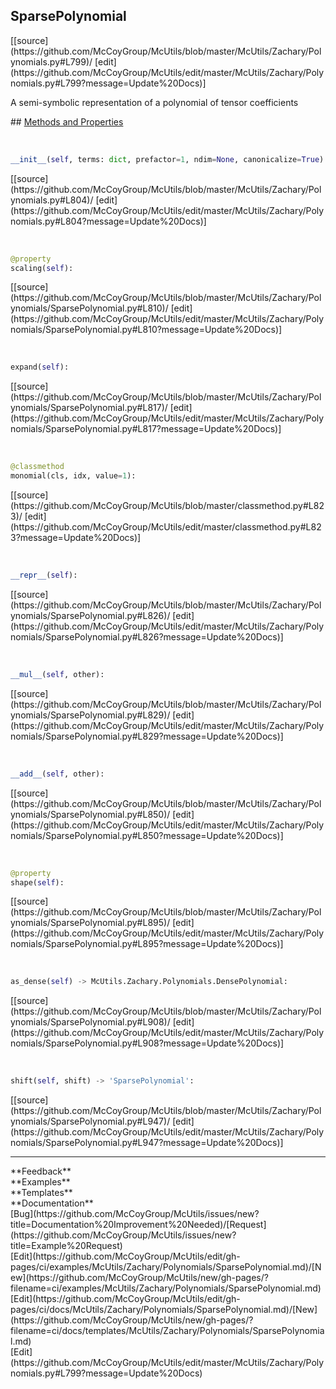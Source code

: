 ## <a id="McUtils.Zachary.Polynomials.SparsePolynomial">SparsePolynomial</a> 

<div class="docs-source-link" markdown="1">
[[source](https://github.com/McCoyGroup/McUtils/blob/master/McUtils/Zachary/Polynomials.py#L799)/
[edit](https://github.com/McCoyGroup/McUtils/edit/master/McUtils/Zachary/Polynomials.py#L799?message=Update%20Docs)]
</div>

A semi-symbolic representation of a polynomial of tensor
coefficients







<div class="collapsible-section">
 <div class="collapsible-section collapsible-section-header" markdown="1">
## <a class="collapse-link" data-toggle="collapse" href="#methods" markdown="1"> Methods and Properties</a> <a class="float-right" data-toggle="collapse" href="#methods"><i class="fa fa-chevron-down"></i></a>
 </div>
 <div class="collapsible-section collapsible-section-body collapse show" id="methods" markdown="1">
 
<a id="McUtils.Zachary.Polynomials.SparsePolynomial.__init__" class="docs-object-method">&nbsp;</a> 
```python
__init__(self, terms: dict, prefactor=1, ndim=None, canonicalize=True): 
```
<div class="docs-source-link" markdown="1">
[[source](https://github.com/McCoyGroup/McUtils/blob/master/McUtils/Zachary/Polynomials.py#L804)/
[edit](https://github.com/McCoyGroup/McUtils/edit/master/McUtils/Zachary/Polynomials.py#L804?message=Update%20Docs)]
</div>


<a id="McUtils.Zachary.Polynomials.SparsePolynomial.scaling" class="docs-object-method">&nbsp;</a> 
```python
@property
scaling(self): 
```
<div class="docs-source-link" markdown="1">
[[source](https://github.com/McCoyGroup/McUtils/blob/master/McUtils/Zachary/Polynomials/SparsePolynomial.py#L810)/
[edit](https://github.com/McCoyGroup/McUtils/edit/master/McUtils/Zachary/Polynomials/SparsePolynomial.py#L810?message=Update%20Docs)]
</div>


<a id="McUtils.Zachary.Polynomials.SparsePolynomial.expand" class="docs-object-method">&nbsp;</a> 
```python
expand(self): 
```
<div class="docs-source-link" markdown="1">
[[source](https://github.com/McCoyGroup/McUtils/blob/master/McUtils/Zachary/Polynomials/SparsePolynomial.py#L817)/
[edit](https://github.com/McCoyGroup/McUtils/edit/master/McUtils/Zachary/Polynomials/SparsePolynomial.py#L817?message=Update%20Docs)]
</div>


<a id="McUtils.Zachary.Polynomials.SparsePolynomial.monomial" class="docs-object-method">&nbsp;</a> 
```python
@classmethod
monomial(cls, idx, value=1): 
```
<div class="docs-source-link" markdown="1">
[[source](https://github.com/McCoyGroup/McUtils/blob/master/classmethod.py#L823)/
[edit](https://github.com/McCoyGroup/McUtils/edit/master/classmethod.py#L823?message=Update%20Docs)]
</div>


<a id="McUtils.Zachary.Polynomials.SparsePolynomial.__repr__" class="docs-object-method">&nbsp;</a> 
```python
__repr__(self): 
```
<div class="docs-source-link" markdown="1">
[[source](https://github.com/McCoyGroup/McUtils/blob/master/McUtils/Zachary/Polynomials/SparsePolynomial.py#L826)/
[edit](https://github.com/McCoyGroup/McUtils/edit/master/McUtils/Zachary/Polynomials/SparsePolynomial.py#L826?message=Update%20Docs)]
</div>


<a id="McUtils.Zachary.Polynomials.SparsePolynomial.__mul__" class="docs-object-method">&nbsp;</a> 
```python
__mul__(self, other): 
```
<div class="docs-source-link" markdown="1">
[[source](https://github.com/McCoyGroup/McUtils/blob/master/McUtils/Zachary/Polynomials/SparsePolynomial.py#L829)/
[edit](https://github.com/McCoyGroup/McUtils/edit/master/McUtils/Zachary/Polynomials/SparsePolynomial.py#L829?message=Update%20Docs)]
</div>


<a id="McUtils.Zachary.Polynomials.SparsePolynomial.__add__" class="docs-object-method">&nbsp;</a> 
```python
__add__(self, other): 
```
<div class="docs-source-link" markdown="1">
[[source](https://github.com/McCoyGroup/McUtils/blob/master/McUtils/Zachary/Polynomials/SparsePolynomial.py#L850)/
[edit](https://github.com/McCoyGroup/McUtils/edit/master/McUtils/Zachary/Polynomials/SparsePolynomial.py#L850?message=Update%20Docs)]
</div>


<a id="McUtils.Zachary.Polynomials.SparsePolynomial.shape" class="docs-object-method">&nbsp;</a> 
```python
@property
shape(self): 
```
<div class="docs-source-link" markdown="1">
[[source](https://github.com/McCoyGroup/McUtils/blob/master/McUtils/Zachary/Polynomials/SparsePolynomial.py#L895)/
[edit](https://github.com/McCoyGroup/McUtils/edit/master/McUtils/Zachary/Polynomials/SparsePolynomial.py#L895?message=Update%20Docs)]
</div>


<a id="McUtils.Zachary.Polynomials.SparsePolynomial.as_dense" class="docs-object-method">&nbsp;</a> 
```python
as_dense(self) -> McUtils.Zachary.Polynomials.DensePolynomial: 
```
<div class="docs-source-link" markdown="1">
[[source](https://github.com/McCoyGroup/McUtils/blob/master/McUtils/Zachary/Polynomials/SparsePolynomial.py#L908)/
[edit](https://github.com/McCoyGroup/McUtils/edit/master/McUtils/Zachary/Polynomials/SparsePolynomial.py#L908?message=Update%20Docs)]
</div>


<a id="McUtils.Zachary.Polynomials.SparsePolynomial.shift" class="docs-object-method">&nbsp;</a> 
```python
shift(self, shift) -> 'SparsePolynomial': 
```
<div class="docs-source-link" markdown="1">
[[source](https://github.com/McCoyGroup/McUtils/blob/master/McUtils/Zachary/Polynomials/SparsePolynomial.py#L947)/
[edit](https://github.com/McCoyGroup/McUtils/edit/master/McUtils/Zachary/Polynomials/SparsePolynomial.py#L947?message=Update%20Docs)]
</div>
 </div>
</div>












---


<div markdown="1" class="text-secondary">
<div class="container">
  <div class="row">
   <div class="col" markdown="1">
**Feedback**   
</div>
   <div class="col" markdown="1">
**Examples**   
</div>
   <div class="col" markdown="1">
**Templates**   
</div>
   <div class="col" markdown="1">
**Documentation**   
</div>
   <div class="col" markdown="1">
   
</div>
   <div class="col" markdown="1">
   
</div>
   <div class="col" markdown="1">
   
</div>
</div>
  <div class="row">
   <div class="col" markdown="1">
[Bug](https://github.com/McCoyGroup/McUtils/issues/new?title=Documentation%20Improvement%20Needed)/[Request](https://github.com/McCoyGroup/McUtils/issues/new?title=Example%20Request)   
</div>
   <div class="col" markdown="1">
[Edit](https://github.com/McCoyGroup/McUtils/edit/gh-pages/ci/examples/McUtils/Zachary/Polynomials/SparsePolynomial.md)/[New](https://github.com/McCoyGroup/McUtils/new/gh-pages/?filename=ci/examples/McUtils/Zachary/Polynomials/SparsePolynomial.md)   
</div>
   <div class="col" markdown="1">
[Edit](https://github.com/McCoyGroup/McUtils/edit/gh-pages/ci/docs/McUtils/Zachary/Polynomials/SparsePolynomial.md)/[New](https://github.com/McCoyGroup/McUtils/new/gh-pages/?filename=ci/docs/templates/McUtils/Zachary/Polynomials/SparsePolynomial.md)   
</div>
   <div class="col" markdown="1">
[Edit](https://github.com/McCoyGroup/McUtils/edit/master/McUtils/Zachary/Polynomials.py#L799?message=Update%20Docs)   
</div>
   <div class="col" markdown="1">
   
</div>
   <div class="col" markdown="1">
   
</div>
   <div class="col" markdown="1">
   
</div>
</div>
</div>
</div>